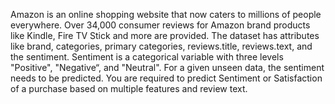 
Amazon is an online shopping website that now caters to millions of people everywhere. Over 34,000 consumer reviews for Amazon brand products like Kindle, Fire TV Stick and more are provided. The dataset has attributes like brand, categories, primary categories, reviews.title, reviews.text, and the sentiment. Sentiment is a categorical variable with three levels "Positive", "Negative“, and "Neutral". For a given unseen data, the sentiment needs to be predicted. You are required to predict Sentiment or Satisfaction of a purchase based on multiple features and review text.
